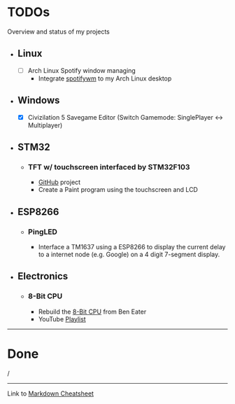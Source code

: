 # TODOs
Overview and status of my projects

- ## Linux
  - [ ] Arch Linux Spotify window managing
    * Integrate [spotifywm](https://github.com/dasJ/spotifywm) to my Arch Linux desktop

- ## Windows
  - [x] Civizilation 5 Savegame Editor (Switch Gamemode: SinglePlayer <-> Multiplayer)

- ## STM32
  - ### TFT w/ touchscreen interfaced by STM32F103
    * [GitHub](https://github.com/JonasHeim/STM32F103_Touch_LCD) project
    * Create a Paint program using the touchscreen and LCD

- ## ESP8266
  - ### PingLED
    * Interface a TM1637 using a ESP8266 to display the current delay to a internet node (e.g. Google) on a 4 digit 7-segment display.

- ## Electronics

  - ### 8-Bit CPU
    * Rebuild the [8-Bit CPU](https://eater.net/) from Ben Eater
    * YouTube [Playlist](https://www.youtube.com/playlist?list=PLowKtXNTBypGqImE405J2565dvjafglHU)
---
# Done
/

---
Link to [Markdown Cheatsheet](https://github.com/adam-p/markdown-here/wiki/Markdown-Cheatsheet#emphasis)
